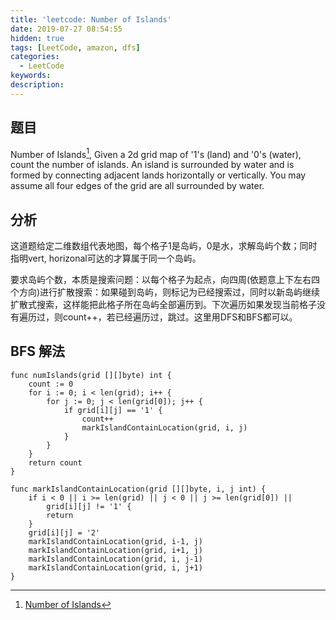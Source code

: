 ```yaml
---
title: 'leetcode: Number of Islands'
date: 2019-07-27 08:54:55
hidden: true
tags: [LeetCode, amazon, dfs]
categories:
  - LeetCode
keywords:
description:
---
```


## 题目

Number of Islands[^1], Given a 2d grid map of '1's (land) and '0's (water), count the number of islands. An island is surrounded by water and is formed by connecting adjacent lands horizontally or vertically. You may assume all four edges of the grid are all surrounded by water.

## 分析

这道题给定二维数组代表地图，每个格子1是岛屿，0是水，求解岛屿个数；同时指明vert, horizonal可达的才算属于同一个岛屿。

要求岛屿个数，本质是搜索问题：以每个格子为起点，向四周(依题意上下左右四个方向)进行扩散搜索：如果碰到岛屿，则标记为已经搜索过，同时以新岛屿继续扩散式搜索，这样能把此格子所在岛屿全部遍历到。下次遍历如果发现当前格子没有遍历过，则count++，若已经遍历过，跳过。这里用DFS和BFS都可以。

## BFS 解法

```golang
func numIslands(grid [][]byte) int {
    count := 0
    for i := 0; i < len(grid); i++ {
        for j := 0; j < len(grid[0]); j++ {
            if grid[i][j] == '1' {
                count++
                markIslandContainLocation(grid, i, j)
            }
        }
    }
    return count
}

func markIslandContainLocation(grid [][]byte, i, j int) {
    if i < 0 || i >= len(grid) || j < 0 || j >= len(grid[0]) ||
        grid[i][j] != '1' {
        return
    }
    grid[i][j] = '2'
    markIslandContainLocation(grid, i-1, j)
    markIslandContainLocation(grid, i+1, j)
    markIslandContainLocation(grid, i, j-1)
    markIslandContainLocation(grid, i, j+1)
}
```


[^1]: [Number of Islands](https://leetcode.com/problems/number-of-islands/)